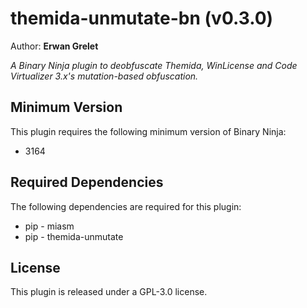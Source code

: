 # themida-unmutate-bn (v0.3.0)

Author: **Erwan Grelet**

_A Binary Ninja plugin to deobfuscate Themida, WinLicense and Code Virtualizer 3.x's mutation-based obfuscation._

## Minimum Version

This plugin requires the following minimum version of Binary Ninja:

- 3164

## Required Dependencies

The following dependencies are required for this plugin:

- pip - miasm
- pip - themida-unmutate

## License

This plugin is released under a GPL-3.0 license.
